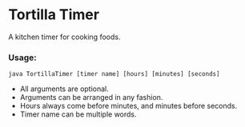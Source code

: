 Tortilla Timer
==============

A kitchen timer for cooking foods.

### Usage:
```
java TortillaTimer [timer name] [hours] [minutes] [seconds]
```

- All arguments are optional.
- Arguments can be arranged in any fashion.
- Hours always come before minutes, and minutes before seconds.
- Timer name can be multiple words.
